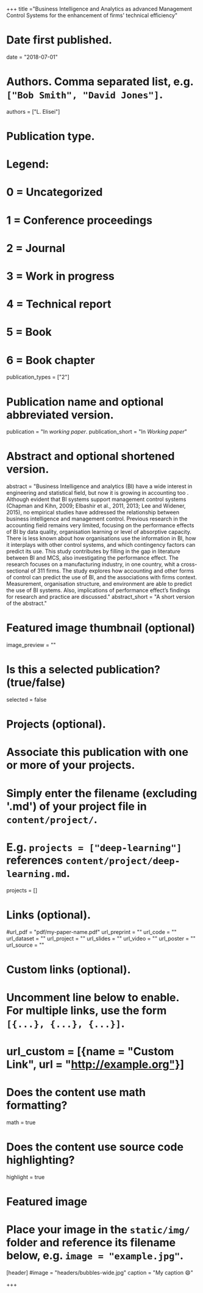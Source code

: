 +++
title ="Business Intelligence and Analytics as advanced Management Control Systems for the enhancement of firms' technical efficiency"

# Date first published.
date = "2018-07-01"

# Authors. Comma separated list, e.g. `["Bob Smith", "David Jones"]`.
authors = ["L. Elisei"]

# Publication type.
# Legend:
# 0 = Uncategorized
# 1 = Conference proceedings
# 2 = Journal
# 3 = Work in progress
# 4 = Technical report
# 5 = Book
# 6 = Book chapter
publication_types = ["2"]

# Publication name and optional abbreviated version.
publication = "In *working paper*. 
publication_short = "In *Working paper*"

# Abstract and optional shortened version.
abstract = "Business Intelligence and analytics (BI) have a wide interest in engineering and statistical field, but now it is growing in accounting too . Although evident that BI systems support management control systems (Chapman and Kihn, 2009; Elbashir et al., 2011, 2013; Lee and Widener, 2015), no empirical studies have addressed the relationship between business intelligence and management control. Previous research in the accounting field remains very limited, focusing on the performance effects of BI by data quality, organisation learning or level of absorptive capacity. There is less known about how organisations use the information in BI, how it interplays with other control systems, and which contingency factors can predict its use. This study contributes by filling in the gap in literature between BI and MCS, also investigating the performance effect. The research focuses on a manufacturing industry, in one country, whit a cross-sectional of 311 firms. The study explores how accounting and other forms of control can predict the use of BI, and the associations with firms context. Measurement, organisation structure, and environment are able to predict the use of BI systems. Also, implications of performance effect’s findings for research and practice are discussed."
abstract_short = "A short version of the abstract."

# Featured image thumbnail (optional)
image_preview = ""

# Is this a selected publication? (true/false)
selected = false

# Projects (optional).
#   Associate this publication with one or more of your projects.
#   Simply enter the filename (excluding '.md') of your project file in `content/project/`.
#   E.g. `projects = ["deep-learning"]` references `content/project/deep-learning.md`.
projects = []

# Links (optional).
#url_pdf = "pdf/my-paper-name.pdf"
url_preprint = ""
url_code = ""
url_dataset = ""
url_project = ""
url_slides = ""
url_video = ""
url_poster = ""
url_source = ""

# Custom links (optional).
#   Uncomment line below to enable. For multiple links, use the form `[{...}, {...}, {...}]`.
# url_custom = [{name = "Custom Link", url = "http://example.org"}]

# Does the content use math formatting?
math = true

# Does the content use source code highlighting?
highlight = true

# Featured image
# Place your image in the `static/img/` folder and reference its filename below, e.g. `image = "example.jpg"`.
[header]
#image = "headers/bubbles-wide.jpg"
caption = "My caption 😄"

+++
